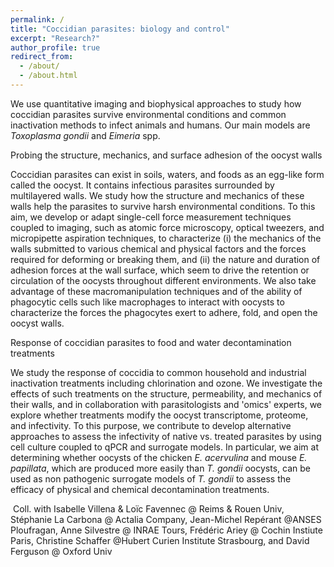 ```yaml
---
permalink: /
title: "Coccidian parasites: biology and control"
excerpt: "Research?"
author_profile: true
redirect_from: 
  - /about/
  - /about.html
---
```



We use quantitative imaging and biophysical approaches to study how coccidian parasites survive environmental conditions and common inactivation methods to infect animals and humans. Our main models are *Toxoplasma gondii* and *Eimeria* spp. 


Probing the structure, mechanics, and surface adhesion of the oocyst walls

Coccidian parasites can exist in soils, waters, and foods as an egg-like form called the oocyst. It contains infectious parasites surrounded by multilayered walls. We study how the structure and mechanics of these walls help the parasites to survive harsh environmental conditions. To this aim, we develop or adapt single-cell force measurement techniques coupled to imaging, such as atomic force microscopy, optical tweezers, and micropipette aspiration techniques, to characterize (i) the mechanics of the walls submitted to various chemical and physical factors and the forces required for deforming or breaking them, and (ii) the nature and duration of adhesion forces at the wall surface, which seem to drive the retention or circulation of the oocysts throughout different environments. 
We also take advantage of these macromanipulation techniques and of the ability of phagocytic cells such like macrophages to interact with oocysts to characterize the forces the phagocytes exert to adhere, fold, and open the oocyst walls. 

 
Response of coccidian parasites to food and water decontamination treatments

We study the response of coccidia to common household and industrial inactivation treatments including chlorination and ozone. We investigate the effects of such treatments on the structure, permeability, and mechanics of their walls, and in collaboration with parasitologists and 'omics' experts, we explore whether treatments modify the oocyst transcriptome, proteome, and infectivity. To this purpose, we contribute to develop alternative approaches to assess the infectivity of native vs. treated parasites by using cell culture coupled to qPCR and surrogate models. In particular, we aim at determining whether oocysts of the chicken *E. acervulina* and mouse *E. papillata*, which are produced more easily than *T. gondii* oocysts, can be used as non pathogenic surrogate models of *T. gondii* to assess the efficacy of physical and chemical decontamination treatments.

​
Coll. with Isabelle Villena & Loïc Favennec @ Reims & Rouen Univ, Stéphanie La Carbona @ Actalia Company, Jean-Michel Repérant @ANSES Ploufragan, Anne Silvestre @ INRAE Tours, Frédéric Ariey @ Cochin Instiute Paris, Christine Schaffer @Hubert Curien Institute Strasbourg, and David Ferguson @ Oxford Univ

​
